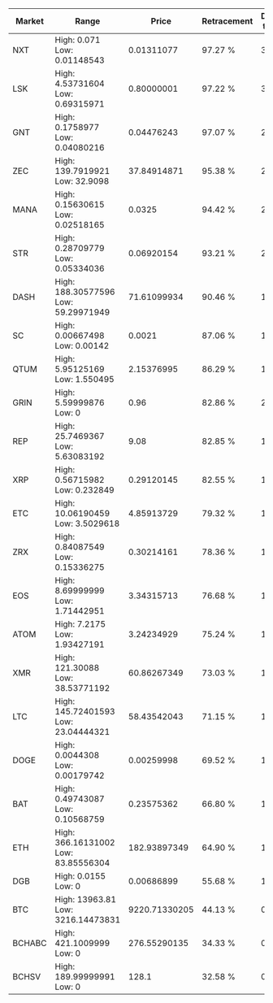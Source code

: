 | Market | Range | Price| Retracement | Doubles to 50% |
| --- | --- | --- | --- | --- |
| NXT | High: 0.071<br />Low: 0.01148543 | 0.01311077 | 97.27 % | 3.15 |
| LSK | High: 4.53731604<br />Low: 0.69315971 | 0.80000001 | 97.22 % | 3.27 |
| GNT | High: 0.1758977<br />Low: 0.04080216 | 0.04476243 | 97.07 % | 2.42 |
| ZEC | High: 139.7919921<br />Low: 32.9098 | 37.84914871 | 95.38 % | 2.28 |
| MANA | High: 0.15630615<br />Low: 0.02518165 | 0.0325 | 94.42 % | 2.79 |
| STR | High: 0.28709779<br />Low: 0.05334036 | 0.06920154 | 93.21 % | 2.46 |
| DASH | High: 188.30577596<br />Low: 59.29971949 | 71.61099934 | 90.46 % | 1.73 |
| SC | High: 0.00667498<br />Low: 0.00142 | 0.0021 | 87.06 % | 1.93 |
| QTUM | High: 5.95125169<br />Low: 1.550495 | 2.15376995 | 86.29 % | 1.74 |
| GRIN | High: 5.59999876<br />Low: 0 | 0.96 | 82.86 % | 2.92 |
| REP | High: 25.7469367<br />Low: 5.63083192 | 9.08 | 82.85 % | 1.73 |
| XRP | High: 0.56715982<br />Low: 0.232849 | 0.29120145 | 82.55 % | 1.37 |
| ETC | High: 10.06190459<br />Low: 3.5029618 | 4.85913729 | 79.32 % | 1.40 |
| ZRX | High: 0.84087549<br />Low: 0.15336275 | 0.30214161 | 78.36 % | 1.65 |
| EOS | High: 8.69999999<br />Low: 1.71442951 | 3.34315713 | 76.68 % | 1.56 |
| ATOM | High: 7.2175<br />Low: 1.93427191 | 3.24234929 | 75.24 % | 1.41 |
| XMR | High: 121.30088<br />Low: 38.53771192 | 60.86267349 | 73.03 % | 1.31 |
| LTC | High: 145.72401593<br />Low: 23.04444321 | 58.43542043 | 71.15 % | 1.44 |
| DOGE | High: 0.0044308<br />Low: 0.00179742 | 0.00259998 | 69.52 % | 1.20 |
| BAT | High: 0.49743087<br />Low: 0.10568759 | 0.23575362 | 66.80 % | 1.28 |
| ETH | High: 366.16131002<br />Low: 83.85556304 | 182.93897349 | 64.90 % | 1.23 |
| DGB | High: 0.0155<br />Low: 0 | 0.00686899 | 55.68 % | 1.13 |
| BTC | High: 13963.81<br />Low: 3216.14473831 | 9220.71330205 | 44.13 % | 0.00 |
| BCHABC | High: 421.1009999<br />Low: 0 | 276.55290135 | 34.33 % | 0.00 |
| BCHSV | High: 189.99999991<br />Low: 0 | 128.1 | 32.58 % | 0.00 |

